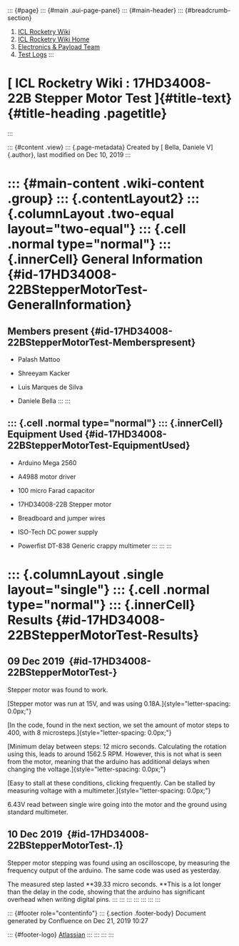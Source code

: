 ::: {#page}
::: {#main .aui-page-panel}
::: {#main-header}
::: {#breadcrumb-section}
1.  [ICL Rocketry Wiki](index.html)
2.  [ICL Rocketry Wiki Home](ICL-Rocketry-Wiki-Home_142270843.html)
3.  [Electronics & Payload Team](142271011.html)
4.  [Test Logs](Test-Logs_149336890.html)
:::

[ ICL Rocketry Wiki : 17HD34008-22B Stepper Motor Test ]{#title-text} {#title-heading .pagetitle}
=====================================================================
:::

::: {#content .view}
::: {.page-metadata}
Created by [ Bella, Daniele V]{.author}, last modified on Dec 10, 2019
:::

::: {#main-content .wiki-content .group}
::: {.contentLayout2}
::: {.columnLayout .two-equal layout="two-equal"}
::: {.cell .normal type="normal"}
::: {.innerCell}
General Information {#id-17HD34008-22BStepperMotorTest-GeneralInformation}
===================

Members present {#id-17HD34008-22BStepperMotorTest-Memberspresent}
---------------

-   Palash Mattoo

-   Shreeyam Kacker

-   Luis Marques de Silva

-   Daniele Bella
:::
:::

::: {.cell .normal type="normal"}
::: {.innerCell}
Equipment Used {#id-17HD34008-22BStepperMotorTest-EquipmentUsed}
--------------

-   Arduino Mega 2560

-   A4988 motor driver

-   100 micro Farad capacitor

-   17HD34008-22B Stepper motor

-   Breadboard and jumper wires

-   ISO-Tech DC power supply

-   Powerfist DT-838 Generic crappy multimeter
:::
:::
:::

::: {.columnLayout .single layout="single"}
::: {.cell .normal type="normal"}
::: {.innerCell}
Results {#id-17HD34008-22BStepperMotorTest-Results}
=======

09 Dec 2019  {#id-17HD34008-22BStepperMotorTest-}
------------

Stepper motor was found to work.

[Stepper motor was run at 15V, and was using
0.18A.]{style="letter-spacing: 0.0px;"}

[In the code, found in the next section, we set the amount of motor
steps to 400, with 8 microsteps.]{style="letter-spacing: 0.0px;"}

[Minimum delay between steps: 12 micro seconds. Calculating the rotation
using this, leads to around 1562.5 RPM. However, this is not what is
seen from the motor, meaning that the arduino has additional delays when
changing the voltage.]{style="letter-spacing: 0.0px;"}

[Easy to stall at these conditions, clicking frequently. Can be stalled
by measuring voltage with a multimeter.]{style="letter-spacing: 0.0px;"}

6.43V read between single wire going into the motor and the ground using
standard multimeter.

10 Dec 2019  {#id-17HD34008-22BStepperMotorTest-.1}
------------

Stepper motor stepping was found using an oscilloscope, by measuring the
frequency output of the arduino. The same code was used as yesterday.

The measured step lasted **39.33 micro seconds. **This is a lot longer
than the delay in the code, showing that the arduino has significant
overhead when writing digital pins.
:::
:::
:::
:::
:::
:::
:::

::: {#footer role="contentinfo"}
::: {.section .footer-body}
Document generated by Confluence on Dec 21, 2019 10:27

::: {#footer-logo}
[Atlassian](http://www.atlassian.com/)
:::
:::
:::
:::
